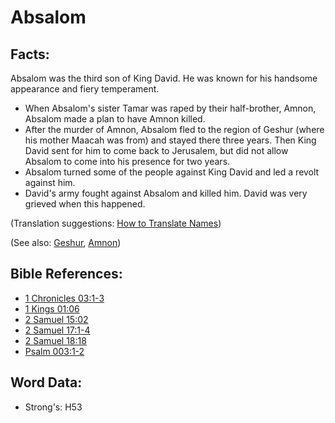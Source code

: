 # Absalom #

## Facts: ##

Absalom was the third son of King David. He was known for his handsome appearance and fiery temperament.

* When Absalom's sister Tamar was raped by their half-brother, Amnon, Absalom made a plan to have Amnon killed.
* After the murder of Amnon, Absalom fled to the region of Geshur (where his mother Maacah was from) and stayed there three years. Then King David sent for him to come back to Jerusalem, but did not allow Absalom to come into his presence for two years.
* Absalom turned some of the people against King David and led a revolt against him.
* David's army fought against Absalom and killed him. David was very grieved when this happened.

(Translation suggestions: [How to Translate Names](rc://en/ta/man/translate/translate-names))

(See also: [Geshur](../names/geshur.md), [Amnon](../names/amnon.md))

## Bible References: ##

* [1 Chronicles 03:1-3](rc://en/tn/help/1ch/03/01)
* [1 Kings 01:06](rc://en/tn/help/1ki/01/06)
* [2 Samuel 15:02](rc://en/tn/help/2sa/15/02)
* [2 Samuel 17:1-4](rc://en/tn/help/2sa/17/01)
* [2 Samuel 18:18](rc://en/tn/help/2sa/18/18)
* [Psalm 003:1-2](rc://en/tn/help/psa/003/001)

## Word Data: ##

* Strong's: H53
